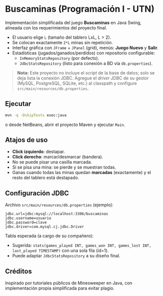 
# Buscaminas (Programación I - UTN)

Implementación simplificada del juego **Buscaminas** en Java Swing, alineada con los requerimientos del proyecto final.
- El usuario elige `L` (tamaño del tablero LxL, L > 2).
- Se colocan exactamente `2*L` minas sin repetición.
- Interfaz gráfica con `JFrame` + `JPanel` (grid), menús: **Juego Nuevo** y **Salir**.
- Estadísticas (jugados/ganados/perdidos) con repositorio configurable:
  - `InMemoryStatsRepository` (por defecto).
  - `JdbcStatsRepository` (listo para conexión a BD vía `db.properties`).

> **Nota:** Este proyecto no incluye el *script* de la base de datos; solo se deja lista la conexión JDBC.
  Agregue el *driver* JDBC de su gestor (MySQL, PostgreSQL, SQLite, etc.) al classpath y configure `src/main/resources/db.properties`.

## Ejecutar
```bash
mvn -q -DskipTests exec:java
```
o desde NetBeans, abrir el proyecto Maven y ejecutar `Main`.

## Atajos de uso
- **Click izquierdo**: destapar.
- **Click derecho**: marcar/desmarcar (bandera).
- No se puede pisar una casilla marcada.
- Si se pisa una mina: se pierde y se muestran todas.
- Ganas cuando todas las minas quedan **marcadas** (exactamente) y el resto del tablero está destapado.

## Configuración JDBC
Archivo `src/main/resources/db.properties` (ejemplo):
```
jdbc.url=jdbc:mysql://localhost:3306/buscaminas
jdbc.username=usuario
jdbc.password=clave
jdbc.driver=com.mysql.cj.jdbc.Driver
```

Tabla esperada (a cargo de su compañero):
- Sugerida: `stats(games_played INT, games_won INT, games_lost INT, last_played TIMESTAMP)` con una sola fila (id=1).
- Puede adaptar `JdbcStatsRepository` a su diseño final.

## Créditos
Inspirado por tutoriales públicos de Minesweeper en Java, con implementación propia simplificada para evitar plagio.
